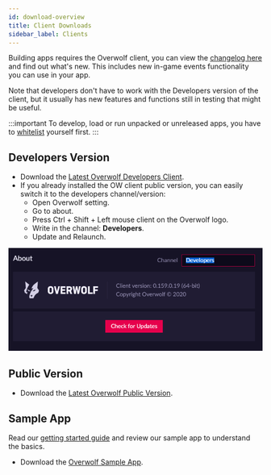 ```yaml
---
id: download-overview
title: Client Downloads
sidebar_label: Clients
---
```


Building apps requires the Overwolf client, you can view the [changelog here](../api/changelog) and find out what's new. This includes new in-game events functionality you can use in your app.

Note that developers don't have to work with the Developers version of the client, but it usually has new features and functions still in testing that might be useful.

:::important
To develop, load or run unpacked or unreleased apps, you have to [whitelist](../start/sdk-introduction#whitelist-you-as-a-developer) yourself first.
::: 

## Developers Version

* Download the [Latest Overwolf Developers Client](https://download.overwolf.com/install/Download?Channel=Developers).
* If you already installed the OW client public version, you can easily switch it to the developers channel/version:
  * Open Overwolf setting.
  * Go to about.
  * Press Ctrl + Shift + Left mouse client on the Overwolf logo.
  * Write in the channel: **Developers**.
  * Update and Relaunch.

![change-channel](../assets/change-channel.png)

## Public Version

* Download the [Latest Overwolf Public Version](https://download.overwolf.com/install/Download?Channel=website).

## Sample App

Read our [getting started guide](../start/sample-app-overview) and review our sample app to understand the basics.

* Download the [Overwolf Sample App](https://github.com/overwolf/sample-app).
